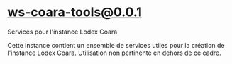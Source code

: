 # ws-coara-tools@0.0.1

Services pour l'instance Lodex Coara

Cette instance contient un ensemble de services utiles pour la création de l'instance Lodex Coara. Utilisation non pertinente en dehors de ce cadre.
